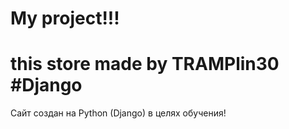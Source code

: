 # My project!!!
this store made by TRAMPlin30
#Django
=======
Сайт создан на Python (Django) в целях обучения!

